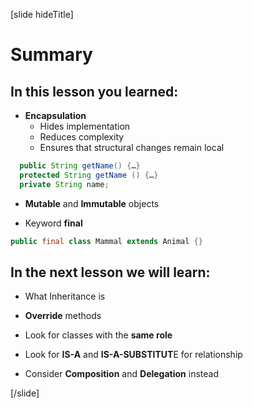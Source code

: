 [slide hideTitle]
# Summary

## In this lesson you learned:

- **Encapsulation**
    - Hides implementation
    - Reduces complexity
    - Ensures that structural changes remain local

```java
  public String getName() {…}
  protected String getName () {…}
  private String name;
```

- **Mutable** and **Immutable** objects

- Keyword **final**

```java
public final class Mammal extends Animal {}
```


## In the next lesson we will learn:


- What Inheritance is

- **Override** methods

- Look for classes with the **same role**

- Look for **IS-A** and **IS-A-SUBSTITUT**E for relationship

- Consider **Composition** and **Delegation** instead

[/slide]
